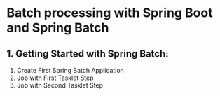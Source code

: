 # Batch processing with Spring Boot and Spring Batch
## 1. Getting Started with Spring Batch:
1. Create First Spring Batch Application
2. Job with First Tasklet Step
3. Job with Second Tasklet Step

